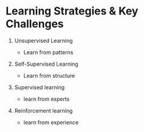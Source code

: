 # Learning Strategies & Key Challenges

1. Unsupervised Learning
   - Learn from patterns

2. Self-Supervised Learning
   - Learn from structure

3. Supervised learning
    - learn from experts
4. Reinforcement learning
   - learn from experience
